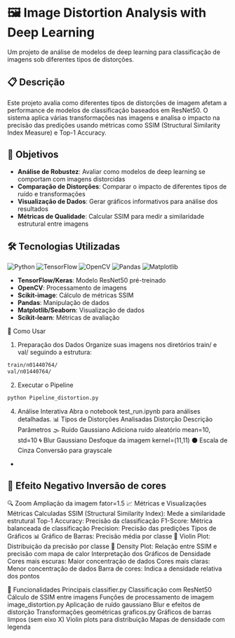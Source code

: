 # 🖼️ Image Distortion Analysis with Deep Learning

Um projeto de análise de modelos de deep learning para classificação de imagens sob diferentes tipos de distorções.

## 📋 Descrição

Este projeto avalia como diferentes tipos de distorções de imagem afetam a performance de modelos de classificação baseados em ResNet50. O sistema aplica várias transformações nas imagens e analisa o impacto na precisão das predições usando métricas como SSIM (Structural Similarity Index Measure) e Top-1 Accuracy.

## 🎯 Objetivos

- **Análise de Robustez**: Avaliar como modelos de deep learning se comportam com imagens distorcidas
- **Comparação de Distorções**: Comparar o impacto de diferentes tipos de ruído e transformações
- **Visualização de Dados**: Gerar gráficos informativos para análise dos resultados
- **Métricas de Qualidade**: Calcular SSIM para medir a similaridade estrutural entre imagens

## 🛠️ Tecnologias Utilizadas

![Python](https://img.shields.io/badge/python-3670A0?style=for-the-badge&logo=python&logoColor=ffdd54)
![TensorFlow](https://img.shields.io/badge/TensorFlow-%23FF6F00.svg?style=for-the-badge&logo=TensorFlow&logoColor=white)
![OpenCV](https://img.shields.io/badge/opencv-%23white.svg?style=for-the-badge&logo=opencv&logoColor=white)
![Pandas](https://img.shields.io/badge/pandas-%23150458.svg?style=for-the-badge&logo=pandas&logoColor=white)
![Matplotlib](https://img.shields.io/badge/Matplotlib-%23ffffff.svg?style=for-the-badge&logo=Matplotlib&logoColor=black)

- **TensorFlow/Keras**: Modelo ResNet50 pré-treinado
- **OpenCV**: Processamento de imagens
- **Scikit-image**: Cálculo de métricas SSIM
- **Pandas**: Manipulação de dados
- **Matplotlib/Seaborn**: Visualização de dados
- **Scikit-learn**: Métricas de avaliação

🚀 Como Usar
1. Preparação dos Dados
Organize suas imagens nos diretórios train/ e val/ seguindo a estrutura:
```bash
train/n01440764/
val/n01440764/
```

2. Executar o Pipeline
```bash
python Pipeline_distortion.py
```
4. Análise Interativa
Abra o notebook test_run.ipynb para análises detalhadas.
📊 Tipos de Distorções Analisadas
Distorção
Descrição
Parâmetros
🌫️ Ruído Gaussiano
Adiciona ruído aleatório
mean=10, std=10
🌀 Blur Gaussiano
Desfoque da imagem
kernel=(11,11)
⚫ Escala de Cinza
Conversão para grayscale
-
🔄 Efeito Negativo
Inversão de cores
-
🔍 Zoom
Ampliação da imagem
fator=1.5
📈 Métricas e Visualizações
Métricas Calculadas
SSIM (Structural Similarity Index): Mede a similaridade estrutural
Top-1 Accuracy: Precisão da classificação
F1-Score: Métrica balanceada de classificação
Precision: Precisão das predições
Tipos de Gráficos
📊 Gráfico de Barras: Precisão média por classe
🎻 Violin Plot: Distribuição da precisão por classe
🌈 Density Plot: Relação entre SSIM e precisão com mapa de calor
Interpretação dos Gráficos de Densidade
Cores mais escuras: Maior concentração de dados
Cores mais claras: Menor concentração de dados
Barra de cores: Indica a densidade relativa dos pontos

🔬 Funcionalidades Principais
classifier.py
Classificação com ResNet50
Cálculo de SSIM entre imagens
Funções de processamento de imagem
image_distortion.py
Aplicação de ruído gaussiano
Blur e efeitos de distorção
Transformações geométricas
graficos.py
Gráficos de barras limpos (sem eixo X)
Violin plots para distribuição
Mapas de densidade com legenda
